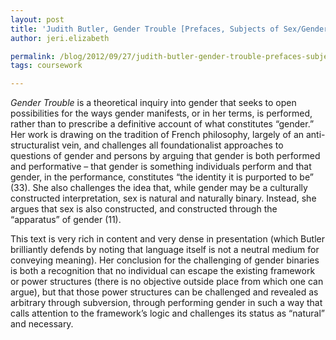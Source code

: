 ```yaml
---
layout: post
title: 'Judith Butler, Gender Trouble [Prefaces, Subjects of Sex/Gender/Desire, Conclusion]'
author: jeri.elizabeth

permalink: /blog/2012/09/27/judith-butler-gender-trouble-prefaces-subjects-of-sexgenderdesire-conclusion/
tags: coursework

---
```

*Gender Trouble* is a theoretical inquiry into gender that seeks to open possibilities for the ways gender manifests, or in her terms, is performed, rather than to prescribe a definitive account of what constitutes &#8220;gender.&#8221; Her work is drawing on the tradition of French philosophy, largely of an anti-structuralist vein, and challenges all foundationalist approaches to questions of gender and persons by arguing that gender is both performed and performative &#8211; that gender is something individuals perform and that gender, in the performance, constitutes &#8220;the identity it is purported to be&#8221; (33). She also challenges the idea that, while gender may be a culturally constructed interpretation, sex is natural and naturally binary. Instead, she argues that sex is also constructed, and constructed through the &#8220;apparatus&#8221; of gender (11).

This text is very rich in content and very dense in presentation (which Butler brilliantly defends by noting that language itself is not a neutral medium for conveying meaning). Her conclusion for the challenging of gender binaries is both a recognition that no individual can escape the existing framework or power structures (there is no objective outside place from which one can argue), but that those power structures can be challenged and revealed as arbitrary through subversion, through performing gender in such a way that calls attention to the framework&#8217;s logic and challenges its status as &#8220;natural&#8221; and necessary.
